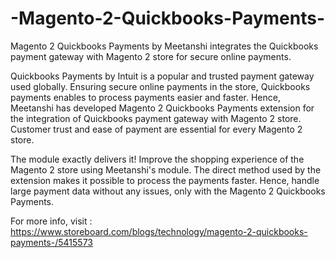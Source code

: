 # -Magento-2-Quickbooks-Payments-
Magento 2 Quickbooks Payments by Meetanshi integrates the Quickbooks payment gateway with Magento 2 store for secure online payments.  

Quickbooks Payments by Intuit is a popular and trusted payment gateway used globally. Ensuring secure online payments in the store, Quickbooks payments enables to process payments easier and faster. Hence, Meetanshi has developed Magento 2 Quickbooks Payments extension for the integration of Quickbooks payment gateway with Magento 2 store.  Customer trust and ease of payment are essential for every Magento 2 store. 

The module exactly delivers it! Improve the shopping experience of the Magento 2 store using Meetanshi's module.  The direct method used by the extension makes it possible to process the payments faster. Hence, handle large payment data without any issues, only with the Magento 2 Quickbooks Payments.  

For more info, visit : https://www.storeboard.com/blogs/technology/magento-2-quickbooks-payments-/5415573

